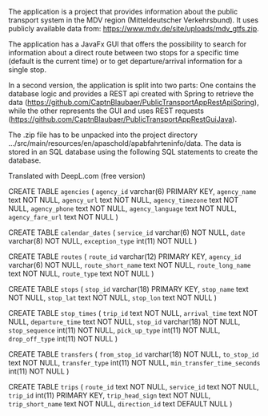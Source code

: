 The application is a project that provides information about the public transport system in the MDV region (Mitteldeutscher Verkehrsbund).
It uses publicly available data from: https://www.mdv.de/site/uploads/mdv_gtfs.zip.

The application has a JavaFx GUI that offers the possibility to search for information about a direct route between two stops for a specific time (default is the current time) 
or to get departure/arrival information for a single stop.

In a second version, the application is split into two parts: One contains the database logic and provides a REST api created with Spring to retrieve the data (https://github.com/CaptnBlaubaer/PublicTransportAppRestApiSpring), while the other represents the GUI and uses REST requests (https://github.com/CaptnBlaubaer/PublicTransportAppRestGuiJava).

The .zip file has to be unpacked into the project directory .../src/main/resources/en/apaschold/apabfahrteninfo/data.
The data is stored in an SQL database using the following SQL statements to create the database.

Translated with DeepL.com (free version)

CREATE TABLE `agencies` (
  `agency_id` varchar(6) PRIMARY KEY,
  `agency_name` text NOT NULL,
  `agency_url` text NOT NULL,
  `agency_timezone` text NOT NULL,
  `agency_phone` text NOT NULL,
  `agency_language` text NOT NULL,
  `agency_fare_url` text NOT NULL
)

CREATE TABLE `calendar_dates` (
  `service_id` varchar(6) NOT NULL,
  `date` varchar(8) NOT NULL,
  `exception_type` int(11) NOT NULL
)

CREATE TABLE `routes` (
  `route_id` varchar(12) PRIMARY KEY,
  `agency_id` varchar(6) NOT NULL,
  `route_short_name` text NOT NULL,
  `route_long_name` text NOT NULL,
  `route_type` text NOT NULL
)

CREATE TABLE `stops` (
  `stop_id` varchar(18) PRIMARY KEY,
  `stop_name` text NOT NULL,
  `stop_lat` text NOT NULL,
  `stop_lon` text NOT NULL
)

CREATE TABLE `stop_times` (
  `trip_id` text NOT NULL,
  `arrival_time` text NOT NULL,
  `departure_time` text NOT NULL,
  `stop_id` varchar(18) NOT NULL,
  `stop_sequence` int(11) NOT NULL,
  `pick_up_type` int(11) NOT NULL,
  `drop_off_type` int(11) NOT NULL
)

CREATE TABLE `transfers` (
  `from_stop_id` varchar(18) NOT NULL,
  `to_stop_id` text NOT NULL,
  `transfer_type` int(11) NOT NULL,
  `min_transfer_time_seconds` int(11) NOT NULL
)

CREATE TABLE `trips` (
  `route_id` text NOT NULL,
  `service_id` text NOT NULL,
  `trip_id` int(11) PRIMARY KEY,
  `trip_head_sign` text NOT NULL,
  `trip_short_name` text NOT NULL,
  `direction_id` text DEFAULT NULL
)

